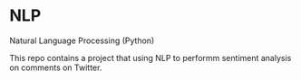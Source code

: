 # NLP
Natural Language Processing (Python)

This repo contains a project that using NLP to performm sentiment analysis on comments on Twitter.
